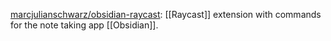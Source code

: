 




[marcjulianschwarz/obsidian-raycast](https://github.com/marcjulianschwarz/obsidian-raycast): [[Raycast]] extension with commands for the note taking app [[Obsidian]].




